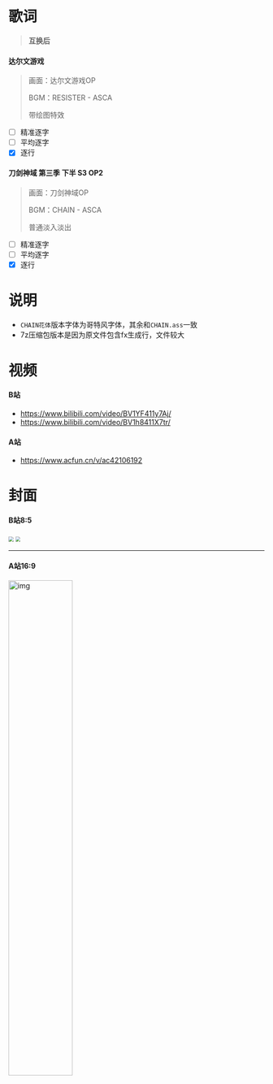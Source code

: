# 歌词

> **互换后**

#### 达尔文游戏

> 画面：达尔文游戏OP
>
> BGM：RESISTER - ASCA
>
> 带绘图特效

- [ ] 精准逐字
- [ ] 平均逐字
- [x] 逐行

#### 刀剑神域 第三季 下半 S3 OP2

> 画面：刀剑神域OP
>
> BGM：CHAIN - ASCA
>
> 普通淡入淡出

- [ ] 精准逐字
- [ ] 平均逐字
- [x] 逐行

# 说明

- `CHAIN花体`版本字体为哥特风字体，其余和`CHAIN.ass`一致
- 7z压缩包版本是因为原文件包含fx生成行，文件较大

# 视频

#### B站

- https://www.bilibili.com/video/BV1YF411y7Aj/
- https://www.bilibili.com/video/BV1h8411X7tr/

#### A站

- https://www.acfun.cn/v/ac42106192

# 封面

#### B站8:5

<img src="https://i2.hdslb.com/bfs/archive/530ad1c3168e7124c030dfd7711e8be3b50ef893.jpg@50p.webp" style="zoom: 60%;" />

<img src="https://i0.hdslb.com/bfs/archive/1649ae8de92efe85fc0fbc9c6966137c32920797.jpg@50p.webp" style="zoom: 60%;" />

---

#### A站16:9

<img src="https://tx-free-imgs.acfun.cn/newUpload/14537012_d91bf1a4d5274ec8b9f209c775ca8b0f.png" alt="img" width="50%"/>
